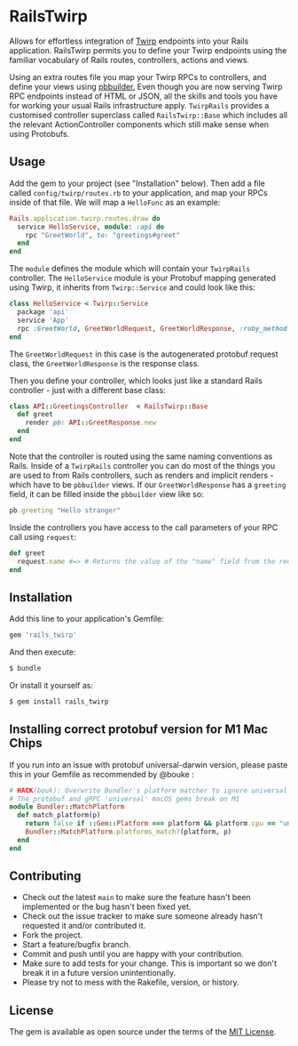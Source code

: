 # RailsTwirp

Allows for effortless integration of [Twirp](https://github.com/twitchtv/twirp) endpoints into your Rails application. RailsTwirp permits you to define your Twirp endpoints using the familiar vocabulary of Rails routes, controllers, actions and views.

Using an extra routes file you map your Twirp RPCs to controllers, and define your views using [pbbuilder.](https://github.com/cheddar-me/pbbuilder) Even though you are now serving Twirp RPC endpoints instead of HTML or JSON, all the skills and tools you have for working your usual Rails infrastructure apply. `TwirpRails` provides a customised controller superclass called `RailsTwirp::Base` which includes all the relevant ActionController components which still make sense when using Protobufs.

## Usage

Add the gem to your project (see "Installation" below). Then add a file called `config/twirp/routes.rb` to your application, and map your RPCs inside of that file. We will map a `HelloFunc` as an example:

```ruby
Rails.application.twirp.routes.draw do
  service HelloService, module: :api do
    rpc "GreetWorld", to: "greetings#greet"
  end
end
```

The `module` defines the module which will contain your `TwirpRails` controller. The `HelloService` module is your Protobuf mapping generated using Twirp, it inherits from `Twirp::Service` and could look like this:

```ruby
class HelloService < Twirp::Service
  package 'api'
  service 'App'
  rpc :GreetWorld, GreetWorldRequest, GreetWorldResponse, :ruby_method => :greet_world
end
```

The `GreetWorldRequest` in this case is the autogenerated protobuf request class, the `GreetWorldResponse` is the response class.

Then you define your controller, which looks just like a standard Rails controller - just with a different base class:

```ruby
class API::GreetingsController  < RailsTwirp::Base
  def greet
    render pb: API::GreetResponse.new
  end
end
```

Note that the controller is routed using the same naming conventions as Rails. Inside of a `TwirpRails` controller you can do most of the things you are used to from Rails controllers, such as renders and implicit renders - which have to be `pbbuilder` views. If our `GreetWorldResponse` has a `greeting` field, it can be filled inside the `pbbuilder` view like so:

```ruby
pb.greeting "Hello stranger"
```

Inside the controllers you have access to the call parameters of your RPC call using `request`:

```ruby
def greet
  request.name #=> # Returns the value of the "name" field from the request Protobuf
end
```

## Installation
Add this line to your application's Gemfile:

```ruby
gem 'rails_twirp'
```

And then execute:
```bash
$ bundle
```

Or install it yourself as:
```bash
$ gem install rails_twirp
```

## Installing correct protobuf version for M1 Mac Chips

If you run into an issue with protobuf universal-darwin version, please paste this in your Gemfile as recommended by @bouke :

```ruby
# HACK(bouk): Overwrite Bundler's platform matcher to ignore universal CPU
# The protobuf and gRPC 'universal' macOS gems break on M1
module Bundler::MatchPlatform
  def match_platform(p)
    return false if ::Gem::Platform === platform && platform.cpu == "universal"
    Bundler::MatchPlatform.platforms_match?(platform, p)
  end
end
```

## Contributing

* Check out the latest `main` to make sure the feature hasn't been implemented or the bug hasn't been fixed yet.
* Check out the issue tracker to make sure someone already hasn't requested it and/or contributed it.
* Fork the project.
* Start a feature/bugfix branch.
* Commit and push until you are happy with your contribution.
* Make sure to add tests for your change. This is important so we don't break it in a future version unintentionally.
* Please try not to mess with the Rakefile, version, or history.

## License
The gem is available as open source under the terms of the [MIT License](https://opensource.org/licenses/MIT).
